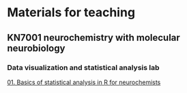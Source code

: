 # Materials for teaching 

## KN7001 neurochemistry with molecular neurobiology

### Data visualization and statistical analysis lab
[01. Basics of statistical analysis in R for neurochemists](/R_tutorial_final.nb.html)
